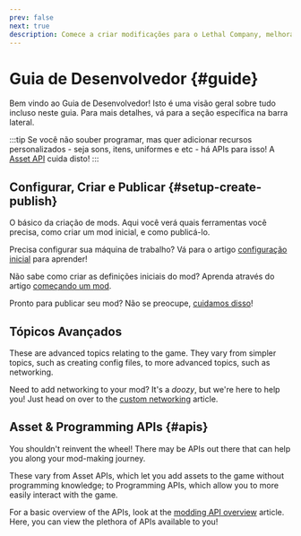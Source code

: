 ```yaml
---
prev: false
next: true
description: Comece a criar modificações para o Lethal Company, melhorando a experiência de todos.
---
```


# Guia de Desenvolvedor {#guide}

Bem vindo ao Guia de Desenvolvedor! Isto é uma visão geral sobre tudo incluso neste guia. Para mais detalhes, vá para a seção específica na barra lateral.

:::tip
Se você não souber programar, mas quer adicionar recursos personalizados - seja sons, itens, uniformes e etc - há APIs para isso!
A [Asset API](/dev/apis/overview#asset-apis) cuida disto!
:::

## Configurar, Criar e Publicar {#setup-create-publish}

O básico da criação de mods. Aqui você verá quais ferramentas você precisa, como criar um mod inicial, e como publicá-lo.

Precisa configurar sua máquina de trabalho? Vá para o artigo [configuração inicial](/dev/initial-setup) para aprender!

Não sabe como criar as definições iniciais do mod? Aprenda através do artigo [começando um mod](/dev/starting-a-mod).

Pronto para publicar seu mod? Não se preocupe, [cuidamos disso](/dev/publishing-your-mod)!

## Tópicos Avançados

These are advanced topics relating to the game. They vary from simpler topics, such as creating config files, to more advanced topics, such as networking.

Need to add networking to your mod? It's a _doozy_, but we're here to help you! Just head on over to the [custom networking](/dev/advanced/networking) article.

## Asset & Programming APIs {#apis}

You shouldn't reinvent the wheel! There may be APIs out there that can help you along your mod-making journey.

These vary from Asset APIs, which let you add assets to the game without programming knowledge; to Programming APIs, which allow you to more easily interact with the game.

For a basic overview of the APIs, look at the [modding API overview](/dev/apis/overview) article. Here, you can view the plethora of APIs available to you!

